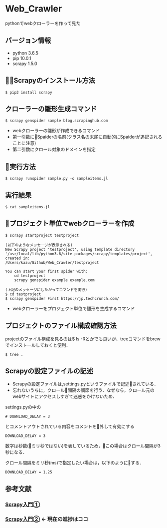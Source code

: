 # Web_Crawler
pythonでwebクローラーを作って見た

## バージョン情報  
- python 3.6.5  
- pip 10.0.1  
- scrapy 1.5.0

## Scrapyのインストール方法

    $ pip3 install scrapy


## クローラーの雛形生成コマンド

    $ scrapy genspider sample blog.scrapinghub.com

- webクローラーの雛形が作成できるコマンド  
- 第一引数にSpaiderの名前(クラス名の末尾に自動的にSpaiderが追記されることに注意)
- 第二引数にクロール対象のドメインを指定

## 実行方法

    $ scrapy runspider sample.py -o sampleitems.jl  

## 実行結果

    $ cat sampleitems.jl


## プロジェクト単位でwebクローラーを作成

    $ scrapy startproject testproject

    (以下のようなメッセージが表示される)
    New Scrapy project 'testproject', using template directory '/usr/local/lib/python3.6/site-packages/scrapy/templates/project', created in:
    /Users/kazu/Github/Web_Crawler/testproject

    You can start your first spider with:
        cd testproject
        scrapy genspider example example.com

    (上記のメッセージにしたがってコマンドを実行)
    $ cd testproject
    $ scrapy genspider First https://jp.techcrunch.com/

- webクローラーをプロジェクト単位で雛形を生成するコマンド

## プロジェクトのファイル構成確認方法
projectのファイル構成を見るのは$ ls -Rとかでも良いが、treeコマンドをbrewでインストールしておくと便利．

    $ tree . 

## Scrapyの設定ファイルの記述
- Scrapyの設定ファイルは,settings.pyというファイルで記述されている．  
- 忘れないうちに，クロール間隔の調節を行う．なぜなら，クロール元のwebサイトにアクセスしすぎて迷惑をかけないため．  

settings.pyの中の

    # DOWNLOAD_DELAY = 3

とコメントアウトされている内容をコメントを外して有効にする

    DOWNLOAD_DELAY = 3

数字は秒数(ミリ秒ではない)を表しているため，この場合はクロール間隔が3秒になる．  

クロール間隔をミリ秒(ms)で指定したい場合は，以下のようにする．

    DOWNLOAD_DELAY = 1.25



## 参考文献
### [Scrapy入門①](https://sutaba-mac.site/scrapy-make-your-first-spider/#Scrapy)

### [Scrapy入門②](https://sutaba-mac.site/scrapy-s2-settings-and-items/) <- 現在の進捗はココ
　

